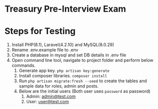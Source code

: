 # Treasury Pre-Interview Exam

# Steps for Testing

1. Install PHP(8.1), Laravel(4.2.10) and MySQL(8.0.29)
2. Rename .env.example file to .env
3. Create a database in mysql and set DB details in .env file
4. Open command line tool, navigate to project folder and perform below commands.
    1. Generate app key. `php artisan key:generate`
    2. Install composer libraries. `composer install`
    3. Run `php artisan migrate:fresh --seed` to create the tables and sample data for roles, admin and posts.
    4. Below are the initial users (Both user uses `password` as password)
        1. Admin: admin@test.com
        2. User: user@test.com
